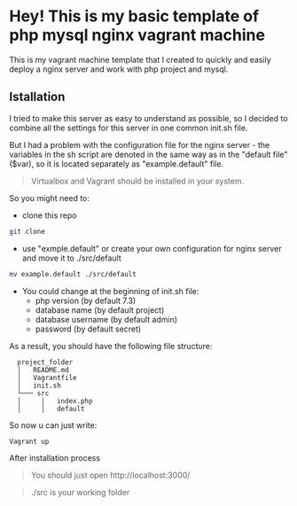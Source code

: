 # Hey! This is my basic template of php mysql nginx vagrant machine

This is my vagrant machine template that I created to quickly and easily deploy a nginx server and work with php project and mysql.

## Istallation

I tried to make this server as easy to understand as possible, so I decided to combine all the settings for this server in one common init.sh file.

But I had a problem with the configuration file for the nginx server - the variables in the sh script are denoted in the same way as in the "default file" (\$var), so it is located separately as "example.default" file.

> Virtualbox and Vagrant should be installed in your system.

So you might need to:

- clone this repo

```sh
git clone
```

- use "exmple.default" or create your own configuration for nginx server and move it to ./src/default

```sh
mv example.default ./src/default
```

- You could change at the beginning of init.sh file:
  - php version (by default 7.3)
  - database name (by default project)
  - database username (by default admin)
  - password (by default secret)

As a result, you should have the following file structure:

```
  project_folder
  │   README.md
  │   Vagrantfile
  │   init.sh
  └─── src
  │     │   index.php
  │     │   default
```

So now u can just write:

```sh
Vagrant up
```

After installation process

> You should just open http://localhost:3000/ 

> ./src is your working folder
